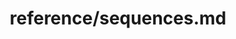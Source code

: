 ---
title: reference/sequences.md
showAuthorInfo: false
redirect_path: https://kotlinlang.org/docs/sequences.html
---